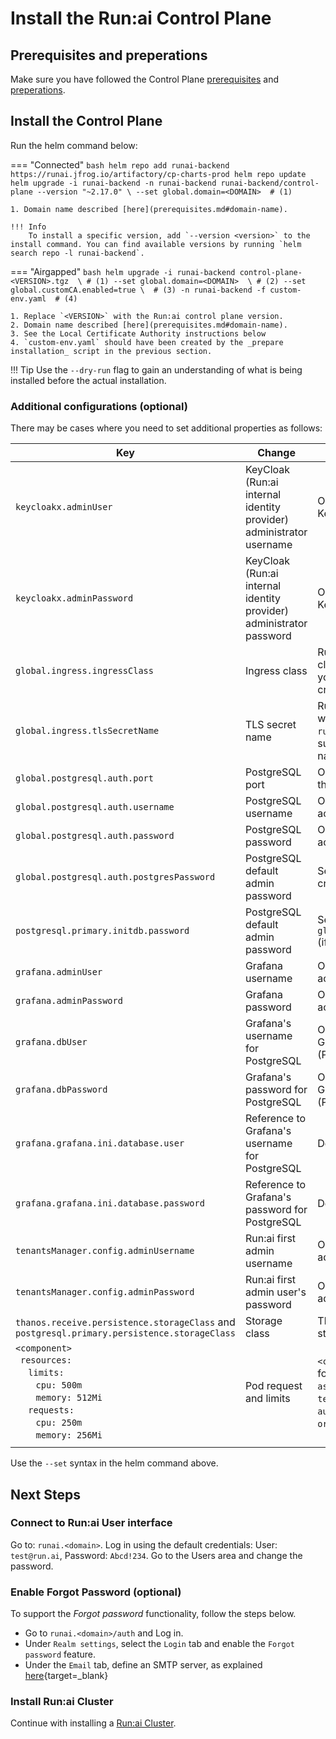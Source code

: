 
# Install the Run:ai Control Plane 

## Prerequisites and preperations

Make sure you have followed the Control Plane [prerequisites](./prerequisites.md) and [preperations](./preperations.md).

## Install the Control Plane

Run the helm command below:

=== "Connected"
    ``` bash
    helm repo add runai-backend https://runai.jfrog.io/artifactory/cp-charts-prod
    helm repo update
    helm upgrade -i runai-backend -n runai-backend runai-backend/control-plane --version "~2.17.0" \
        --set global.domain=<DOMAIN>  # (1)
    ```
    
    1. Domain name described [here](prerequisites.md#domain-name). 

    !!! Info
        To install a specific version, add `--version <version>` to the install command. You can find available versions by running `helm search repo -l runai-backend`.

=== "Airgapped"
    ``` bash
    helm upgrade -i runai-backend control-plane-<VERSION>.tgz  \ # (1)
        --set global.domain=<DOMAIN>  \ # (2)
        --set global.customCA.enabled=true \  # (3)
        -n runai-backend -f custom-env.yaml  # (4)
    ```
       
    1. Replace `<VERSION>` with the Run:ai control plane version.
    2. Domain name described [here](prerequisites.md#domain-name). 
    3. See the Local Certificate Authority instructions below
    4. `custom-env.yaml` should have been created by the _prepare installation_ script in the previous section. 

!!! Tip
    Use the  `--dry-run` flag to gain an understanding of what is being installed before the actual installation. 



### Additional configurations (optional)
There may be cases where you need to set additional properties as follows:

|  Key     | Change   | Description |
|----------|----------|-------------| 
| `keycloakx.adminUser` | KeyCloak (Run:ai internal identity provider) administrator username | Override the default user name of the Keycloak administrator user | 
| `keycloakx.adminPassword` | KeyCloak (Run:ai internal identity provider) administrator password | Override the default password of the Keycloak administrator user | 
| `global.ingress.ingressClass` |  Ingress class  |  Run:ai default is using NGINX. If your cluster has a different ingress controller, you can configure the ingress class to be created by Run:ai |
| `global.ingress.tlsSecretName`  | TLS secret name  | Run:ai requires the creation of a secret with domain certificate. See [above](#domain-certificate). If the `runai-backend` namespace already had such a secret, you can set the secret name here  |
| `global.postgresql.auth.port`  | PostgreSQL port | Override the default PostgreSQL port for the Run:ai database  |
| `global.postgresql.auth.username`  | PostgreSQL username | Override the Run:ai default user name for accessing the Run:ai database  |
| `global.postgresql.auth.password`  | PostgreSQL password | Override the Run:ai default password for accessing the Run:ai database  |
| `global.postgresql.auth.postgresPassword`  | PostgreSQL default admin password | Set the password of the admin user created by default by PostgreSQL |
| `postgresql.primary.initdb.password`  | PostgreSQL default admin password | Set the same password as in `global.postgresql.auth.postgresPassword` (if changed) |
| `grafana.adminUser`  | Grafana username  |   Override the Run:ai default user name for accessing Grafana |
| `grafana.adminPassword`  | Grafana password  |   Override the Run:ai default password for accessing Grafana |
| `grafana.dbUser`  | Grafana's username for PostgreSQL  |   Override the Run:ai default user name for Grafana to access Run:ai database (PostgreSQL) |
| `grafana.dbPassword`  | Grafana's password for PostgreSQL |   Override the Run:ai default password for Grafana to access Run:ai database (PostgreSQL) |
| `grafana.grafana.ini.database.user`  | Reference to Grafana's username for PostgreSQL  |  Don't override this value |
| `grafana.grafana.ini.database.password`  | Reference to Grafana's password for PostgreSQL |   Don't override this value |
| `tenantsManager.config.adminUsername`  | Run:ai first admin username |   Override the default user name of the first admin user created with Run:ai |
| `tenantsManager.config.adminPassword`  | Run:ai first admin user's password |   Override the default password of the first admin user created with Run:ai |
| `thanos.receive.persistence.storageClass` and `postgresql.primary.persistence.storageClass` | Storage class | The installation to work with a specific storage class rather than the default one |
| `<component>` <br> &ensp;`resources:` <br> &emsp; `limits:` <br> &emsp; &ensp; `cpu: 500m` <br> &emsp; &ensp; `memory: 512Mi` <br> &emsp; `requests:` <br> &emsp; &ensp; `cpu: 250m` <br> &emsp; &ensp; `memory: 256Mi`  | Pod request and limits  |  `<component>` may be anyone of the following: `backend`, `frontend`, `assetsService`, `identityManager`, `tenantsManager`, `keycloakx`, `grafana`, `authorization`, `orgUnitService`,`policyService`  |   
|<div style="width:200px"></div>| | |

Use the `--set` syntax in the helm command above.  

## Next Steps

### Connect to Run:ai User interface

Go to: `runai.<domain>`. Log in using the default credentials: User: `test@run.ai`, Password: `Abcd!234`. Go to the Users area and change the password. 

### Enable Forgot Password (optional)

To support the *Forgot password* functionality, follow the steps below.

* Go to `runai.<domain>/auth` and Log in. 
* Under `Realm settings`, select the `Login` tab and enable the `Forgot password` feature.
* Under the `Email` tab, define an SMTP server, as explained [here](https://www.keycloak.org/docs/latest/server_admin/#_email){target=_blank}


### Install Run:ai Cluster
Continue with installing a [Run:ai Cluster](cluster.md).




